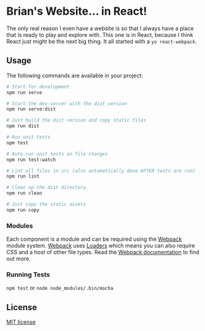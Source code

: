 # Brian's Website... in React!

The only real reason I even have a website is so that I always have a place that is ready to play and explore with.
This one is in React, because I think React just might be the next big thing. It all started with a `yo react-webpack`.

## Usage
The following commands are available in your project:
```bash
# Start for development
npm run serve

# Start the dev-server with the dist version
npm run serve:dist

# Just build the dist version and copy static files
npm run dist

# Run unit tests
npm test

# Auto-run unit tests on file changes
npm run test:watch

# Lint all files in src (also automatically done AFTER tests are run)
npm run lint

# Clean up the dist directory
npm run clean

# Just copy the static assets
npm run copy
```

### Modules
Each component is a module and can be required using the [Webpack](http://webpack.github.io/) module system. [Webpack](http://webpack.github.io/) uses [Loaders](http://webpack.github.io/docs/loaders.html) which means you can also require CSS and a host of other file types. Read the [Webpack documentation](http://webpack.github.io/docs/home.html) to find out more.

### Running Tests
`npm test` or `node node_modules/.bin/mocha`

## License
[MIT license](http://opensource.org/licenses/mit-license.php)
